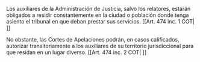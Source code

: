 Los auxiliares de la Administración de Justicia, salvo los relatores, estarán obligados a residir constantemente en la ciudad o población donde tenga asiento el tribunal en que deban prestar sus servicios. [[Art. 474 inc. 1 COT| ]]

No obstante, las Cortes de Apelaciones podrán, en casos calificados, autorizar transitoriamente a los auxiliares de su territorio jurisdiccional para que residan en un lugar diverso. [[Art. 474 inc. 2 COT| ]]